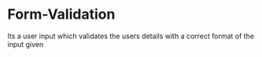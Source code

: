 # Form-Validation
Its a user input which validates the users details with a correct format of the input given

